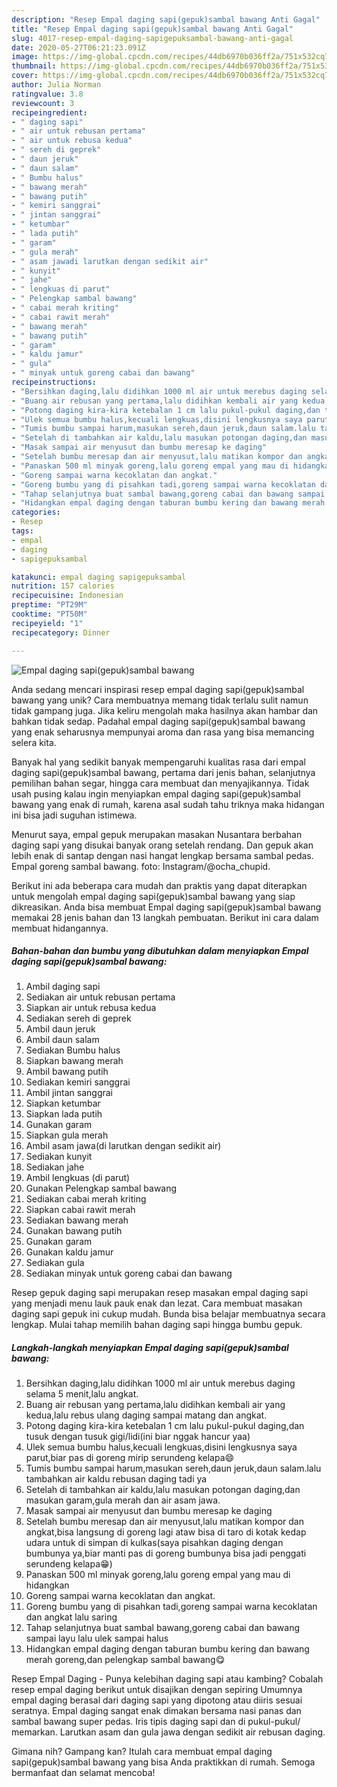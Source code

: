 ```yaml
---
description: "Resep Empal daging sapi(gepuk)sambal bawang Anti Gagal"
title: "Resep Empal daging sapi(gepuk)sambal bawang Anti Gagal"
slug: 4017-resep-empal-daging-sapigepuksambal-bawang-anti-gagal
date: 2020-05-27T06:21:23.091Z
image: https://img-global.cpcdn.com/recipes/44db6970b036ff2a/751x532cq70/empal-daging-sapigepuksambal-bawang-foto-resep-utama.jpg
thumbnail: https://img-global.cpcdn.com/recipes/44db6970b036ff2a/751x532cq70/empal-daging-sapigepuksambal-bawang-foto-resep-utama.jpg
cover: https://img-global.cpcdn.com/recipes/44db6970b036ff2a/751x532cq70/empal-daging-sapigepuksambal-bawang-foto-resep-utama.jpg
author: Julia Norman
ratingvalue: 3.8
reviewcount: 3
recipeingredient:
- " daging sapi"
- " air untuk rebusan pertama"
- " air untuk rebusa kedua"
- " sereh di geprek"
- " daun jeruk"
- " daun salam"
- " Bumbu halus"
- " bawang merah"
- " bawang putih"
- " kemiri sanggrai"
- " jintan sanggrai"
- " ketumbar"
- " lada putih"
- " garam"
- " gula merah"
- " asam jawadi larutkan dengan sedikit air"
- " kunyit"
- " jahe"
- " lengkuas di parut"
- " Pelengkap sambal bawang"
- " cabai merah kriting"
- " cabai rawit merah"
- " bawang merah"
- " bawang putih"
- " garam"
- " kaldu jamur"
- " gula"
- " minyak untuk goreng cabai dan bawang"
recipeinstructions:
- "Bersihkan daging,lalu didihkan 1000 ml air untuk merebus daging selama 5 menit,lalu angkat."
- "Buang air rebusan yang pertama,lalu didihkan kembali air yang kedua,lalu rebus ulang daging sampai matang dan angkat."
- "Potong daging kira-kira ketebalan 1 cm lalu pukul-pukul daging,dan tusuk dengan tusuk gigi/lidi(ini biar nggak hancur yaa)"
- "Ulek semua bumbu halus,kecuali lengkuas,disini lengkusnya saya parut,biar pas di goreng mirip serundeng kelapa😄"
- "Tumis bumbu sampai harum,masukan sereh,daun jeruk,daun salam.lalu tambahkan air kaldu rebusan daging tadi ya"
- "Setelah di tambahkan air kaldu,lalu masukan potongan daging,dan masukan garam,gula merah dan air asam jawa."
- "Masak sampai air menyusut dan bumbu meresap ke daging"
- "Setelah bumbu meresap dan air menyusut,lalu matikan kompor dan angkat,bisa langsung di goreng lagi ataw bisa di taro di kotak kedap udara untuk di simpan di kulkas(saya pisahkan daging dengan bumbunya ya,biar manti pas di goreng bumbunya bisa jadi penggati serundeng kelapa😁)"
- "Panaskan 500 ml minyak goreng,lalu goreng empal yang mau di hidangkan"
- "Goreng sampai warna kecoklatan dan angkat."
- "Goreng bumbu yang di pisahkan tadi,goreng sampai warna kecoklatan dan angkat lalu saring"
- "Tahap selanjutnya buat sambal bawang,goreng cabai dan bawang sampai layu lalu ulek sampai halus"
- "Hidangkan empal daging dengan taburan bumbu kering dan bawang merah goreng,dan pelengkap sambal bawang😋"
categories:
- Resep
tags:
- empal
- daging
- sapigepuksambal

katakunci: empal daging sapigepuksambal 
nutrition: 157 calories
recipecuisine: Indonesian
preptime: "PT29M"
cooktime: "PT50M"
recipeyield: "1"
recipecategory: Dinner

---
```



![Empal daging sapi(gepuk)sambal bawang](https://img-global.cpcdn.com/recipes/44db6970b036ff2a/751x532cq70/empal-daging-sapigepuksambal-bawang-foto-resep-utama.jpg)

Anda sedang mencari inspirasi resep empal daging sapi(gepuk)sambal bawang yang unik? Cara membuatnya memang tidak terlalu sulit namun tidak gampang juga. Jika keliru mengolah maka hasilnya akan hambar dan bahkan tidak sedap. Padahal empal daging sapi(gepuk)sambal bawang yang enak seharusnya mempunyai aroma dan rasa yang bisa memancing selera kita.

Banyak hal yang sedikit banyak mempengaruhi kualitas rasa dari empal daging sapi(gepuk)sambal bawang, pertama dari jenis bahan, selanjutnya pemilihan bahan segar, hingga cara membuat dan menyajikannya. Tidak usah pusing kalau ingin menyiapkan empal daging sapi(gepuk)sambal bawang yang enak di rumah, karena asal sudah tahu triknya maka hidangan ini bisa jadi suguhan istimewa.

Menurut saya, empal gepuk merupakan masakan Nusantara berbahan daging sapi yang disukai banyak orang setelah rendang. Dan gepuk akan lebih enak di santap dengan nasi hangat lengkap bersama sambal pedas. Empal goreng sambal bawang. foto: Instagram/@ocha_chupid.


Berikut ini ada beberapa cara mudah dan praktis yang dapat diterapkan untuk mengolah empal daging sapi(gepuk)sambal bawang yang siap dikreasikan. Anda bisa membuat Empal daging sapi(gepuk)sambal bawang memakai 28 jenis bahan dan 13 langkah pembuatan. Berikut ini cara dalam membuat hidangannya.

<!--inarticleads1-->

##### Bahan-bahan dan bumbu yang dibutuhkan dalam menyiapkan Empal daging sapi(gepuk)sambal bawang:

1. Ambil  daging sapi
1. Sediakan  air untuk rebusan pertama
1. Siapkan  air untuk rebusa kedua
1. Sediakan  sereh di geprek
1. Ambil  daun jeruk
1. Ambil  daun salam
1. Sediakan  Bumbu halus
1. Siapkan  bawang merah
1. Ambil  bawang putih
1. Sediakan  kemiri sanggrai
1. Ambil  jintan sanggrai
1. Siapkan  ketumbar
1. Siapkan  lada putih
1. Gunakan  garam
1. Siapkan  gula merah
1. Ambil  asam jawa(di larutkan dengan sedikit air)
1. Sediakan  kunyit
1. Sediakan  jahe
1. Ambil  lengkuas (di parut)
1. Gunakan  Pelengkap sambal bawang
1. Sediakan  cabai merah kriting
1. Siapkan  cabai rawit merah
1. Sediakan  bawang merah
1. Gunakan  bawang putih
1. Gunakan  garam
1. Gunakan  kaldu jamur
1. Sediakan  gula
1. Sediakan  minyak untuk goreng cabai dan bawang


Resep gepuk daging sapi merupakan resep masakan empal daging sapi yang menjadi menu lauk pauk enak dan lezat. Cara membuat masakan daging sapi gepuk ini cukup mudah. Bunda bisa belajar membuatnya secara lengkap. Mulai tahap memilih bahan daging sapi hingga bumbu gepuk. 

<!--inarticleads2-->

##### Langkah-langkah menyiapkan Empal daging sapi(gepuk)sambal bawang:

1. Bersihkan daging,lalu didihkan 1000 ml air untuk merebus daging selama 5 menit,lalu angkat.
1. Buang air rebusan yang pertama,lalu didihkan kembali air yang kedua,lalu rebus ulang daging sampai matang dan angkat.
1. Potong daging kira-kira ketebalan 1 cm lalu pukul-pukul daging,dan tusuk dengan tusuk gigi/lidi(ini biar nggak hancur yaa)
1. Ulek semua bumbu halus,kecuali lengkuas,disini lengkusnya saya parut,biar pas di goreng mirip serundeng kelapa😄
1. Tumis bumbu sampai harum,masukan sereh,daun jeruk,daun salam.lalu tambahkan air kaldu rebusan daging tadi ya
1. Setelah di tambahkan air kaldu,lalu masukan potongan daging,dan masukan garam,gula merah dan air asam jawa.
1. Masak sampai air menyusut dan bumbu meresap ke daging
1. Setelah bumbu meresap dan air menyusut,lalu matikan kompor dan angkat,bisa langsung di goreng lagi ataw bisa di taro di kotak kedap udara untuk di simpan di kulkas(saya pisahkan daging dengan bumbunya ya,biar manti pas di goreng bumbunya bisa jadi penggati serundeng kelapa😁)
1. Panaskan 500 ml minyak goreng,lalu goreng empal yang mau di hidangkan
1. Goreng sampai warna kecoklatan dan angkat.
1. Goreng bumbu yang di pisahkan tadi,goreng sampai warna kecoklatan dan angkat lalu saring
1. Tahap selanjutnya buat sambal bawang,goreng cabai dan bawang sampai layu lalu ulek sampai halus
1. Hidangkan empal daging dengan taburan bumbu kering dan bawang merah goreng,dan pelengkap sambal bawang😋


Resep Empal Daging - Punya kelebihan daging sapi atau kambing? Cobalah resep empal daging berikut untuk disajikan dengan sepiring Umumnya empal daging berasal dari daging sapi yang dipotong atau diiris sesuai seratnya. Empal daging sangat enak dimakan bersama nasi panas dan sambal bawang super pedas. Iris tipis daging sapi dan di pukul-pukul/ memarkan. Larutkan asam dan gula jawa dengan sedikit air rebusan daging. 

Gimana nih? Gampang kan? Itulah cara membuat empal daging sapi(gepuk)sambal bawang yang bisa Anda praktikkan di rumah. Semoga bermanfaat dan selamat mencoba!

